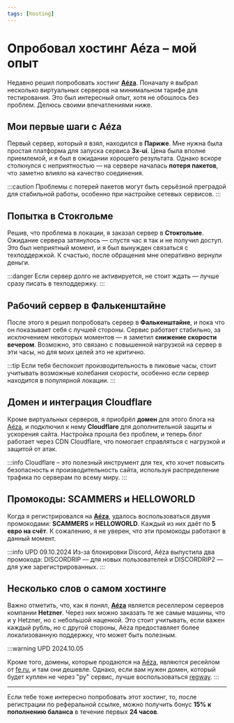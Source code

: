 ```yaml
---
tags: [hosting]
---
```


# Опробовал хостинг Aéza – мой опыт

Недавно решил попробовать хостинг **[Aéza](https://aeza.net/?ref=507375)**. Поначалу я выбрал несколько виртуальных серверов на минимальном тарифе для тестирования. Это был интересный опыт, хотя не обошлось без проблем. Делюсь своими впечатлениями ниже.

<!-- truncate -->

## Мои первые шаги с Aéza

Первый сервер, который я взял, находился в **Париже**. Мне нужна была простая платформа для запуска сервиса **3x-ui**. Цена была вполне приемлемой, и я был в ожидании хорошего результата. Однако вскоре столкнулся с неприятностью — на сервере началась **потеря пакетов**, что заметно влияло на качество соединения.

:::caution
Проблемы с потерей пакетов могут быть серьёзной преградой для стабильной работы, особенно при настройке сетевых сервисов.
:::

## Попытка в Стокгольме

Решив, что проблема в локации, я заказал сервер в **Стокгольме**. Ожидание сервера затянулось — спустя час я так и не получил доступ. Это был неприятный момент, и я был вынужден связаться с техподдержкой. К счастью, после обращения мне оперативно вернули деньги.

:::danger
Если сервер долго не активируется, не стоит ждать — лучше сразу писать в техподдержку.
:::

## Рабочий сервер в Фалькенштайне

После этого я решил попробовать сервер в **Фалькенштайне**, и пока что он показывает себя с лучшей стороны. Сервис работает стабильно, за исключением некоторых моментов — я заметил **снижение скорости вечером**. Возможно, это связано с повышенной нагрузкой на сервер в эти часы, но для моих целей это не критично.

:::tip
Если тебя беспокоит производительность в пиковые часы, стоит учитывать возможные колебания скорости, особенно если сервер находится в популярной локации.
:::

## Домен и интеграция Cloudflare

Кроме виртуальных серверов, я приобрёл **домен** для этого блога на [Aéza](https://aeza.net/?ref=507375), и подключил к нему **Cloudflare** для дополнительной защиты и ускорения сайта. Настройка прошла без проблем, и теперь блог работает через CDN Cloudflare, что помогает справляться с нагрузкой и защитой от атак.

:::info
Cloudflare – это полезный инструмент для тех, кто хочет повысить безопасность и производительность сайта, используя распределение трафика по серверам по всему миру.
:::

## Промокоды: SCAMMERS и HELLOWORLD

Когда я регистрировался на **[Aéza](https://aeza.net/?ref=507375)**, удалось воспользоваться двумя промокодами: **SCAMMERS** и **HELLOWORLD**. Каждый из них даёт по **5 евро на счёт**. К сожалению, я не уверен, что эти промокоды работают в данный момент.

:::info UPD 09.10.2024
Из-за блокировки Discord, Aéza выпустила два промокода: DISCORDRIP — для новых пользователей и DISCORDRIP2 — для уже зарегистрированных.
:::

## Несколько слов о самом хостинге

Важно отметить, что, как я понял, **[Aéza](https://aeza.net/?ref=507375)** является реселлером серверов компании **Hetzner**. Через них можно заказать те же самые машины, что и у Hetzner, но с небольшой наценкой. Это стоит учитывать, если важен каждый рубль, но с другой стороны, Aéza предоставляет более локализованную поддержку, что может быть полезным.

:::warning UPD 2024.10.05

Кроме того, домены, которые продаются на [Aéza](https://aeza.net/?ref=507375), являются ресейлом от [fe.ru](https://fe.ru/), и там они дешевле. Однако, если вам нужен домен, который будет куплен не через "ру" сервис, лучше воспользоваться [regway](https://regway.com/).
:::

---

Если тебе тоже интересно попробовать этот хостинг, то, после регистрации по реферальной ссылке, можно получить бонус **15% к пополнению баланса** в течение первых **24 часов**.
